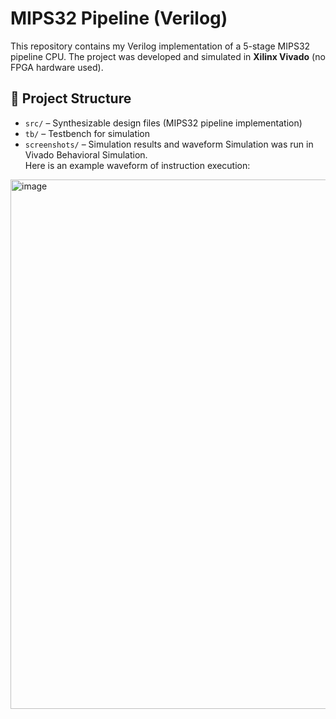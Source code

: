 # MIPS32 Pipeline (Verilog)

This repository contains my Verilog implementation of a 5-stage MIPS32 pipeline CPU.
The project was developed and simulated in **Xilinx Vivado** (no FPGA hardware used).

## 📂 Project Structure
- `src/` – Synthesizable design files (MIPS32 pipeline implementation)
- `tb/` – Testbench for simulation
- `screenshots/` – Simulation results and waveform 
Simulation was run in Vivado Behavioral Simulation.  
Here is an example waveform of instruction execution:

<img width="1533" height="847" alt="image" src="https://github.com/user-attachments/assets/ca6a69ab-42c4-4702-a074-21643c2b98b5" />
